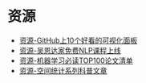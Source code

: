 # 资源

* [资源-GitHub上10个好看的可视化面板](./2020/2020-07/2020-07-11/资源-GitHub上10个好看的可视化面板.md)
* [资源-吴恩达家免费NLP课程上线](./2020/2020-07/2020-07-12/资源-吴恩达家免费NLP课程上线.md)
* [资源-机器学习必读TOP100论文清单](./2020/2020-07/2020-07-18/资源-机器学习必读TOP100论文清单.md)
* [资源-空间统计系列科普文章](./2021/2021-07/2021-07-23/资源-空间统计系列科普文章.md)
